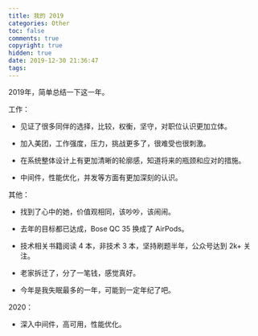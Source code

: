 ```yaml
---
title: 我的 2019
categories: Other
toc: false
comments: true
copyright: true
hidden: true
date: 2019-12-30 21:36:47
tags:
---
```


2019年，简单总结一下这一年。

<!--more-->

工作：

- 见证了很多同伴的选择，比较，权衡，坚守，对职位认识更加立体。

- 加入美团，工作强度，压力，挑战更多了，很难受也很刺激。

- 在系统整体设计上有更加清晰的轮廓感，知道将来的瓶颈和应对的措施。

- 中间件，性能优化，并发等方面有更加深刻的认识。


其他：

- 找到了心中的她，价值观相同，该吵吵，该闹闹。

- 去年的目标都已达成，Bose QC 35 换成了 AirPods。

- 技术相关书籍阅读 4 本，非技术 3 本，坚持刷题半年，公众号达到 2k+ 关注。

- 老家拆迁了，分了一笔钱，感觉真好。

- 今年是我失眠最多的一年，可能到一定年纪了吧。


2020：

- 深入中间件，高可用，性能优化。

